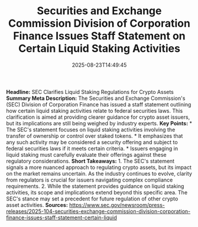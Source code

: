 ﻿---
title: "  Securities and Exchange Commission Division of Corporation Finance Issues Staff Statement on Certain Liquid Staking Activities
"
date: "2025-08-23T14:49:45"
category: "Markets"
summary: ""
slug: "  securities and exchange commission division of corporation"
source_urls:
  - "https://www.sec.gov/newsroom/press-releases/2025-104-securities-exchange-commission-division-corporation-finance-issues-staff-statement-certain-liquid"
seo:
  title: "  Securities and Exchange Commission Division of Corporation Finance Issues Staff Statement on Certain Liquid Staking Activities
 | Hash n Hedge"
  description: ""
  keywords: ["news", "markets", "brief"]
---
**Headline:** SEC Clarifies Liquid Staking Regulations for Crypto Assets  **Summary Meta Description:** The Securities and Exchange Commission's (SEC) Division of Corporation Finance has issued a staff statement outlining how certain liquid staking activities relate to federal securities laws. This clarification is aimed at providing clearer guidance for crypto asset issuers, but its implications are still being weighed by industry experts.  **Key Points:**  * The SEC's statement focuses on liquid staking activities involving the transfer of ownership or control over staked tokens. * It emphasizes that any such activity may be considered a security offering and subject to federal securities laws if it meets certain criteria. * Issuers engaging in liquid staking must carefully evaluate their offerings against these regulatory considerations.  **Short Takeaways:**  1. The SEC's statement signals a more nuanced approach to regulating crypto assets, but its impact on the market remains uncertain. As the industry continues to evolve, clarity from regulators is crucial for issuers navigating complex compliance requirements. 2. While the statement provides guidance on liquid staking activities, its scope and implications extend beyond this specific area. The SEC's stance may set a precedent for future regulation of other crypto asset activities.  **Sources:** https://www.sec.gov/newsroom/press-releases/2025-104-securities-exchange-commission-division-corporation-finance-issues-staff-statement-certain-liquid 
